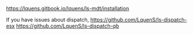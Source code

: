 https://lquens.gitbook.io/lquens/ls-mdt/installation

If you have issues about dispatch,
https://github.com/LquenS/ls-dispatch-esx
https://github.com/LquenS/ls-dispatch-qb